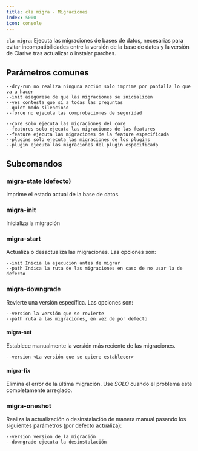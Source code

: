 ```yaml
---
title: cla migra - Migraciones
index: 5000
icon: console
---
```


`cla migra`: Ejecuta las migraciones de bases de datos, necesarias para evitar incompatibilidades entre la versión de la
base de datos y la versión de Clarive tras actualizar o instalar parches.

## Parámetros comunes

    --dry-run no realiza ninguna acción solo imprime por pantalla lo que va a hacer
    --init asegúrese de que las migraciones se inicialicen
    --yes contesta que sí a todas las preguntas
    --quiet modo silencioso
    --force no ejecuta las comprobaciones de seguridad

    --core solo ejecuta las migraciones del core
    --features solo ejecuta las migraciones de las features
    --feature ejecuta las migraciones de la feature especificada
    --plugins solo ejecuta las migraciones de los plugins
    --plugin ejecuta las migraciones del plugin especificadp

## Subcomandos

### migra-state (defecto)

Imprime el estado actual de la base de datos.

### migra-init

Inicializa la migración

### migra-start

Actualiza o desactualiza las migraciones. Las opciones son:

    --init Inicia la ejecución antes de migrar
    --path Indica la ruta de las migraciones en caso de no usar la de defecto

### migra-downgrade

Revierte una versión específica. Las opciones son:

    --version la versión que se revierte
    --path ruta a las migraciones, en vez de por defecto

#### migra-set

Establece manualmente la versión más reciente de las migraciones.

    --version <La versión que se quiere establecer>

#### migra-fix

Elimina el error de la última migración. Use *SOLO* cuando el problema esté completamente arreglado.

### migra-oneshot

Realiza la actualización o desinstalación de manera manual pasando los siguientes parámetros (por defecto actualiza):

    --version version de la migración
    --downgrade ejecuta la desinstalación
